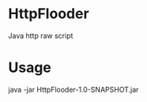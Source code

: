 # HttpFlooder
Java http raw script


# Usage
java -jar HttpFlooder-1.0-SNAPSHOT.jar <target> <threads> <rpc> <time>
